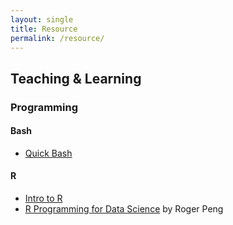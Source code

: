 ```yaml
---
layout: single
title: Resource
permalink: /resource/
---
```


## Teaching & Learning

### Programming

#### Bash

- [Quick Bash](https://djhshih.gitbook.io/quick-bash/)

#### R

- [Intro to R](https://github.com/djhshih/intro-r)
- [R Programming for Data
  Science](https://bookdown.org/rdpeng/rprogdatascience/) by Roger Peng


